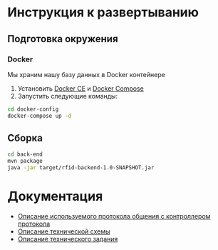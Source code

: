 # Инструкция к развертыванию

## Подготовка окружения

### Docker

Мы храним нашу базу данных в Docker контейнере

1. Установить [Docker CE](https://docs.docker.com/engine/install/ubuntu/) и [Docker Compose](https://docs.docker.com/compose/install/)
2. Запустить следующие команды:
```sh
cd docker-config
docker-compose up -d
```

## Сборка

```sh
cd back-end
mvn package
java -jar target/rfid-backend-1.0-SNAPSHOT.jar
```

# Документация 

- [Описание используемого протокола общения с контроллером протокола](Protocol.md)
- [Описание технической схемы](Technical_scheme.md)
- [Описание технического задания](TZ.md)

